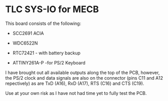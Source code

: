 # TLC SYS-IO for MECB

This board consists of the following:

- SCC2691 ACIA

- WDC6522N

- RTC72421 - with battery backup

- ATTINY261A-P -for PS/2 Keyboard

I have brought out all available outputs along the top of the PCB, however, the PS/2 clock and data signals are also on the connector (pins C11 and A12 repectively) as are TxD (A16), RxD (A17), RTS (C16) and CTS (C19).

Use at your own risk as I have not had time yet to fully test the PCB.


